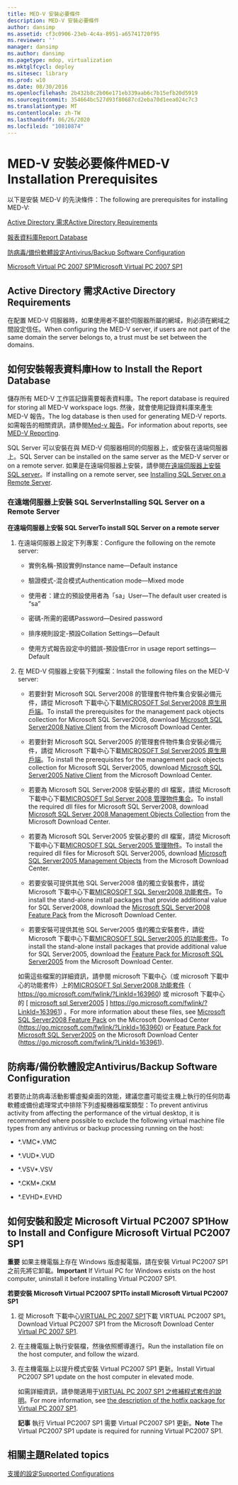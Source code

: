 ```yaml
---
title: MED-V 安裝必要條件
description: MED-V 安裝必要條件
author: dansimp
ms.assetid: cf3c0906-23eb-4c4a-8951-a65741720f95
ms.reviewer: ''
manager: dansimp
ms.author: dansimp
ms.pagetype: mdop, virtualization
ms.mktglfcycl: deploy
ms.sitesec: library
ms.prod: w10
ms.date: 08/30/2016
ms.openlocfilehash: 2b432b8c2b06e171eb339aab6c7b15efb20d5919
ms.sourcegitcommit: 354664bc527d93f80687cd2eba70d1eea024c7c3
ms.translationtype: MT
ms.contentlocale: zh-TW
ms.lasthandoff: 06/26/2020
ms.locfileid: "10810874"
---
```

# <span data-ttu-id="ab3fe-103">MED-V 安裝必要條件</span><span class="sxs-lookup"><span data-stu-id="ab3fe-103">MED-V Installation Prerequisites</span></span>


<span data-ttu-id="ab3fe-104">以下是安裝 MED-V 的先決條件：</span><span class="sxs-lookup"><span data-stu-id="ab3fe-104">The following are prerequisites for installing MED-V:</span></span>

[<span data-ttu-id="ab3fe-105">Active Directory 需求</span><span class="sxs-lookup"><span data-stu-id="ab3fe-105">Active Directory Requirements</span></span>](#bkmk-activedirectoryrequirements)

[<span data-ttu-id="ab3fe-106">報表資料庫</span><span class="sxs-lookup"><span data-stu-id="ab3fe-106">Report Database</span></span>](#bkmk-howtoinstallthereportdatabase)

[<span data-ttu-id="ab3fe-107">防病毒/備份軟體設定</span><span class="sxs-lookup"><span data-stu-id="ab3fe-107">Antivirus/Backup Software Configuration</span></span>](#bkmk-antivirusbackupsoftwareconfiguration)

[<span data-ttu-id="ab3fe-108">Microsoft Virtual PC 2007 SP1</span><span class="sxs-lookup"><span data-stu-id="ab3fe-108">Microsoft Virtual PC 2007 SP1</span></span>](#bkmk-howtoinstallandconfiguremicrosoftvirtualpc2007sp1)

## <a href="" id="bkmk-activedirectoryrequirements"></a><span data-ttu-id="ab3fe-109">Active Directory 需求</span><span class="sxs-lookup"><span data-stu-id="ab3fe-109">Active Directory Requirements</span></span>


<span data-ttu-id="ab3fe-110">在配置 MED-V 伺服器時，如果使用者不屬於伺服器所屬的網域，則必須在網域之間設定信任。</span><span class="sxs-lookup"><span data-stu-id="ab3fe-110">When configuring the MED-V server, if users are not part of the same domain the server belongs to, a trust must be set between the domains.</span></span>

## <a href="" id="bkmk-howtoinstallthereportdatabase"></a><span data-ttu-id="ab3fe-111">如何安裝報表資料庫</span><span class="sxs-lookup"><span data-stu-id="ab3fe-111">How to Install the Report Database</span></span>


<span data-ttu-id="ab3fe-112">儲存所有 MED-V 工作區記錄需要報表資料庫。</span><span class="sxs-lookup"><span data-stu-id="ab3fe-112">The report database is required for storing all MED-V workspace logs.</span></span> <span data-ttu-id="ab3fe-113">然後，就會使用記錄資料庫來產生 MED-V 報告。</span><span class="sxs-lookup"><span data-stu-id="ab3fe-113">The log database is then used for generating MED-V reports.</span></span> <span data-ttu-id="ab3fe-114">如需報告的相關資訊，請參閱[Med-v 報告](med-v-reporting.md)。</span><span class="sxs-lookup"><span data-stu-id="ab3fe-114">For information about reports, see [MED-V Reporting](med-v-reporting.md).</span></span>

<span data-ttu-id="ab3fe-115">SQL Server 可以安裝在與 MED-V 伺服器相同的伺服器上，或安裝在遠端伺服器上。</span><span class="sxs-lookup"><span data-stu-id="ab3fe-115">SQL Server can be installed on the same server as the MED-V server or on a remote server.</span></span> <span data-ttu-id="ab3fe-116">如果是在遠端伺服器上安裝，請參閱[在遠端伺服器上安裝 SQL server](#bkmk-installingsqlserveronaremoteserver)。</span><span class="sxs-lookup"><span data-stu-id="ab3fe-116">If installing on a remote server, see [Installing SQL Server on a Remote Server](#bkmk-installingsqlserveronaremoteserver).</span></span>

### <a href="" id="bkmk-installingsqlserveronaremoteserver"></a><span data-ttu-id="ab3fe-117">在遠端伺服器上安裝 SQL Server</span><span class="sxs-lookup"><span data-stu-id="ab3fe-117">Installing SQL Server on a Remote Server</span></span>

**<span data-ttu-id="ab3fe-118">在遠端伺服器上安裝 SQL Server</span><span class="sxs-lookup"><span data-stu-id="ab3fe-118">To install SQL Server on a remote server</span></span>**

1.  <span data-ttu-id="ab3fe-119">在遠端伺服器上設定下列專案：</span><span class="sxs-lookup"><span data-stu-id="ab3fe-119">Configure the following on the remote server:</span></span>

    -   <span data-ttu-id="ab3fe-120">實例名稱-預設實例</span><span class="sxs-lookup"><span data-stu-id="ab3fe-120">Instance name—Default instance</span></span>

    -   <span data-ttu-id="ab3fe-121">驗證模式-混合模式</span><span class="sxs-lookup"><span data-stu-id="ab3fe-121">Authentication mode—Mixed mode</span></span>

    -   <span data-ttu-id="ab3fe-122">使用者：建立的預設使用者為「sa」</span><span class="sxs-lookup"><span data-stu-id="ab3fe-122">User—The default user created is “sa”</span></span>

    -   <span data-ttu-id="ab3fe-123">密碼-所需的密碼</span><span class="sxs-lookup"><span data-stu-id="ab3fe-123">Password—Desired password</span></span>

    -   <span data-ttu-id="ab3fe-124">排序規則設定-預設</span><span class="sxs-lookup"><span data-stu-id="ab3fe-124">Collation Settings—Default</span></span>

    -   <span data-ttu-id="ab3fe-125">使用方式報告設定中的錯誤-預設值</span><span class="sxs-lookup"><span data-stu-id="ab3fe-125">Error in usage report settings—Default</span></span>

2.  <span data-ttu-id="ab3fe-126">在 MED-V 伺服器上安裝下列檔案：</span><span class="sxs-lookup"><span data-stu-id="ab3fe-126">Install the following files on the MED-V server:</span></span>

    -   <span data-ttu-id="ab3fe-127">若要針對 Microsoft SQL Server2008 的管理套件物件集合安裝必備元件，請從 Microsoft 下載中心下載[MICROSOFT Sql Server2008 原生用戶端](https://go.microsoft.com/fwlink/?LinkId=164039)。</span><span class="sxs-lookup"><span data-stu-id="ab3fe-127">To install the prerequisites for the management pack objects collection for Microsoft SQL Server2008, download [Microsoft SQL Server2008 Native Client](https://go.microsoft.com/fwlink/?LinkId=164039) from the Microsoft Download Center.</span></span>

    -   <span data-ttu-id="ab3fe-128">若要針對 Microsoft SQL Server2005 的管理套件物件集合安裝必備元件，請從 Microsoft 下載中心下載[MICROSOFT Sql Server2005 原生用戶端](https://go.microsoft.com/fwlink/?LinkId=164038)。</span><span class="sxs-lookup"><span data-stu-id="ab3fe-128">To install the prerequisites for the management pack objects collection for Microsoft SQL Server2005, download [Microsoft SQL Server2005 Native Client](https://go.microsoft.com/fwlink/?LinkId=164038) from the Microsoft Download Center.</span></span>

    -   <span data-ttu-id="ab3fe-129">若要為 Microsoft SQL Server2008 安裝必要的 dll 檔案，請從 Microsoft 下載中心下載[MICROSOFT Sql Server 2008 管理物件集合](https://go.microsoft.com/fwlink/?LinkId=164041)。</span><span class="sxs-lookup"><span data-stu-id="ab3fe-129">To install the required dll files for Microsoft SQL Server2008, download [Microsoft SQL Server 2008 Management Objects Collection](https://go.microsoft.com/fwlink/?LinkId=164041) from the Microsoft Download Center.</span></span>

    -   <span data-ttu-id="ab3fe-130">若要為 Microsoft SQL Server2005 安裝必要的 dll 檔案，請從 Microsoft 下載中心下載[MICROSOFT SQL Server2005 管理物件](https://go.microsoft.com/fwlink/?LinkId=164040)。</span><span class="sxs-lookup"><span data-stu-id="ab3fe-130">To install the required dll files for Microsoft SQL Server2005, download [Microsoft SQL Server2005 Management Objects](https://go.microsoft.com/fwlink/?LinkId=164040) from the Microsoft Download Center.</span></span>

    -   <span data-ttu-id="ab3fe-131">若要安裝可提供其他 SQL Server2008 值的獨立安裝套件，請從 Microsoft 下載中心下載[MICROSOFT SQL Server2008 功能套件](https://go.microsoft.com/fwlink/?LinkId=163960)。</span><span class="sxs-lookup"><span data-stu-id="ab3fe-131">To install the stand-alone install packages that provide additional value for SQL Server2008, download the [Microsoft SQL Server2008 Feature Pack](https://go.microsoft.com/fwlink/?LinkId=163960) from the Microsoft Download Center.</span></span>

    -   <span data-ttu-id="ab3fe-132">若要安裝可提供其他 SQL Server2005 值的獨立安裝套件，請從 Microsoft 下載中心下載[MICROSOFT SQL Server2005 的功能套件]( https://go.microsoft.com/fwlink/?LinkId=163961)。</span><span class="sxs-lookup"><span data-stu-id="ab3fe-132">To install the stand-alone install packages that provide additional value for SQL Server2005, download the [Feature Pack for Microsoft SQL Server2005]( https://go.microsoft.com/fwlink/?LinkId=163961) from the Microsoft Download Center.</span></span>

    <span data-ttu-id="ab3fe-133">如需這些檔案的詳細資訊，請參閱 microsoft 下載中心（或 microsoft 下載中心的功能套件）上的[MICROSOFT Sql Server2008 功能套件](https://go.microsoft.com/fwlink/?LinkId=163960)（ https://go.microsoft.com/fwlink/?LinkId=163960) 或 microsoft 下載中心的 [ [microsoft sql Server2005](https://go.microsoft.com/fwlink/?LinkId=163961) ] https://go.microsoft.com/fwlink/?LinkId=163961) 。</span><span class="sxs-lookup"><span data-stu-id="ab3fe-133">For more information about these files, see [Microsoft SQL Server2008 Feature Pack](https://go.microsoft.com/fwlink/?LinkId=163960) on the Microsoft Download Center (https://go.microsoft.com/fwlink/?LinkId=163960) or [Feature Pack for Microsoft SQL Server2005](https://go.microsoft.com/fwlink/?LinkId=163961) on the Microsoft Download Center (https://go.microsoft.com/fwlink/?LinkId=163961).</span></span>

## <a href="" id="bkmk-antivirusbackupsoftwareconfiguration"></a><span data-ttu-id="ab3fe-134">防病毒/備份軟體設定</span><span class="sxs-lookup"><span data-stu-id="ab3fe-134">Antivirus/Backup Software Configuration</span></span>


<span data-ttu-id="ab3fe-135">若要防止防病毒活動影響虛擬桌面的效能，建議您盡可能從主機上執行的任何防毒軟體或備份處理常式中排除下列虛擬機器檔案類型：</span><span class="sxs-lookup"><span data-stu-id="ab3fe-135">To prevent antivirus activity from affecting the performance of the virtual desktop, it is recommended where possible to exclude the following virtual machine file types from any antivirus or backup processing running on the host:</span></span>

-   <span data-ttu-id="ab3fe-136">\*.VMC</span><span class="sxs-lookup"><span data-stu-id="ab3fe-136">\*.VMC</span></span>

-   <span data-ttu-id="ab3fe-137">\*.VUD</span><span class="sxs-lookup"><span data-stu-id="ab3fe-137">\*.VUD</span></span>

-   <span data-ttu-id="ab3fe-138">\*.VSV</span><span class="sxs-lookup"><span data-stu-id="ab3fe-138">\*.VSV</span></span>

-   <span data-ttu-id="ab3fe-139">\*.CKM</span><span class="sxs-lookup"><span data-stu-id="ab3fe-139">\*.CKM</span></span>

-   <span data-ttu-id="ab3fe-140">\*.EVHD</span><span class="sxs-lookup"><span data-stu-id="ab3fe-140">\*.EVHD</span></span>

## <a href="" id="bkmk-howtoinstallandconfiguremicrosoftvirtualpc2007sp1"></a><span data-ttu-id="ab3fe-141">如何安裝和設定 Microsoft Virtual PC2007 SP1</span><span class="sxs-lookup"><span data-stu-id="ab3fe-141">How to Install and Configure Microsoft Virtual PC2007 SP1</span></span>


<span data-ttu-id="ab3fe-142">**重要** 如果主機電腦上存在 Windows 版虛擬電腦，請在安裝 Virtual PC2007 SP1 之前先將它卸載。</span><span class="sxs-lookup"><span data-stu-id="ab3fe-142">**Important** If Virtual PC for Windows exists on the host computer, uninstall it before installing Virtual PC2007 SP1.</span></span>

 

**<span data-ttu-id="ab3fe-143">若要安裝 Microsoft Virtual PC2007 SP1</span><span class="sxs-lookup"><span data-stu-id="ab3fe-143">To install Microsoft Virtual PC2007 SP1</span></span>**

1.  <span data-ttu-id="ab3fe-144">從 Microsoft 下載中心[VIRTUAL PC 2007 SP1](https://go.microsoft.com/fwlink/?LinkId=142994)下載 VIRTUAL PC2007 SP1。</span><span class="sxs-lookup"><span data-stu-id="ab3fe-144">Download Virtual PC2007 SP1 from the Microsoft Download Center [Virtual PC 2007 SP1](https://go.microsoft.com/fwlink/?LinkId=142994).</span></span>

2.  <span data-ttu-id="ab3fe-145">在主機電腦上執行安裝檔，然後依照嚮導進行。</span><span class="sxs-lookup"><span data-stu-id="ab3fe-145">Run the installation file on the host computer, and follow the wizard.</span></span>

3.  <span data-ttu-id="ab3fe-146">在主機電腦上以提升模式安裝 Virtual PC2007 SP1 更新。</span><span class="sxs-lookup"><span data-stu-id="ab3fe-146">Install Virtual PC2007 SP1 update on the host computer in elevated mode.</span></span>

    <span data-ttu-id="ab3fe-147">如需詳細資訊，請參閱適用于[VIRTUAL PC 2007 SP1 之修補程式套件的說明](https://go.microsoft.com/fwlink/?LinkId=150575)。</span><span class="sxs-lookup"><span data-stu-id="ab3fe-147">For more information, see [the description of the hotfix package for Virtual PC 2007 SP1](https://go.microsoft.com/fwlink/?LinkId=150575).</span></span>

    <span data-ttu-id="ab3fe-148">**記事** 執行 Virtual PC2007 SP1 需要 Virtual PC2007 SP1 更新。</span><span class="sxs-lookup"><span data-stu-id="ab3fe-148">**Note** The Virtual PC2007 SP1 update is required for running Virtual PC2007 SP1.</span></span>

     

## <span data-ttu-id="ab3fe-149">相關主題</span><span class="sxs-lookup"><span data-stu-id="ab3fe-149">Related topics</span></span>


[<span data-ttu-id="ab3fe-150">支援的設定</span><span class="sxs-lookup"><span data-stu-id="ab3fe-150">Supported Configurations</span></span>](supported-configurationsmedv-orientation.md)

 

 





